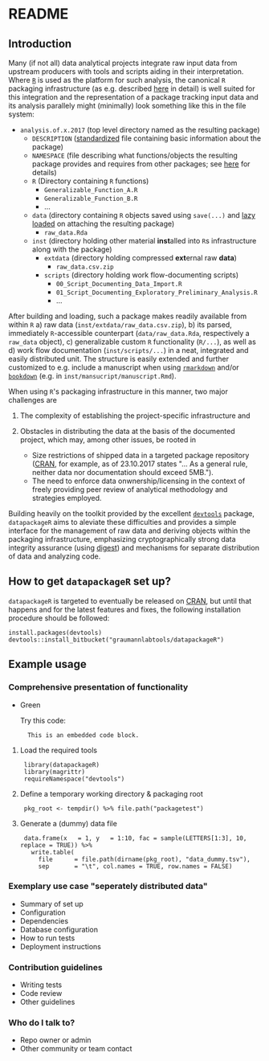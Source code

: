 # README
## Introduction
Many (if not all) data analytical projects integrate raw input data from
upstream producers with tools and scripts aiding in their interpretation.
Where [`R`](https://r-project.org) is used as the platform for such analysis,
the canonical `R` packaging infrastructure (as e.g. described
[here](https://cran.r-project.org/doc/manuals/r-release/R-exts.html) in
detail) is well suited for this integration and the representation of a
package tracking input data and its analysis parallely might
(minimally) look something like this in the file system:

- `analysis.of.x.2017` (top level directory named as the resulting package)
    - `DESCRIPTION` ([standardized](https://cran.r-project.org/doc/manuals/r-release/R-exts.html#The-DESCRIPTION-file)
	  file containing basic information about the package)
	- `NAMESPACE` (file describing what functions/objects the resulting package
	  provides and requires from other packages; see 
	  [here](https://cran.r-project.org/doc/manuals/r-release/R-exts.html#Package-namespaces) for details)
	- `R` (Directory containing `R` functions)
	    - `Generalizable_Function_A.R`
		- `Generalizable_Function_B.R`
		- ...
	- `data` (directory containing `R` objects saved using `save(...)` and
	  [lazy loaded](https://cran.r-project.org/doc/manuals/r-release/R-ints.html#Lazy-loading) on attaching the resulting package)
	    - `raw_data.Rda`
	- `inst` (directory holding other material **inst**alled into `R`s infrastructure
	  along with the package)
	    - `extdata` (directory holding compressed **ext**ernal raw **data**)
		    - `raw_data.csv.zip`
	    - `scripts` (directory holding work flow-documenting scripts)
		    - `00_Script_Documenting_Data_Import.R`
			- `01_Script_Documenting_Exploratory_Preliminary_Analysis.R`
			- ...

After building and loading, such a package makes readily available from within `R`
a) raw data (`inst/extdata/raw_data.csv.zip`), b) its parsed, immediately `R`-accessible
counterpart (`data/raw_data.Rda`, respectively a `raw_data` object),
c) generalizable custom `R` functionality (`R/...`), as well as d) work flow
documentation (`inst/scripts/...`) in a neat, integrated and easily
distributed unit. The structure is easily extended and further customized to
e.g. include a manuscript when using [`rmarkdown`](https://cran.r-project.org/web/packages/rmarkdown)
and/or [`bookdown`](https://cran.r-project.org/web/packages/bookdown)
(e.g. in `inst/mansucript/manuscript.Rmd`).

When using `R`'s packaging infrastructure in this manner, two major challenges are

1. The complexity of establishing the project-specific infrastructure and

2. Obstacles in distributing the data at the basis of the documented project, which
   may, among other issues, be rooted in
    - Size restrictions of shipped data in a targeted package repository
       ([CRAN](https://cran.r-project.org), for example, as of 23.10.2017 states "...
	   As a general rule, neither data nor documentation should exceed 5MB.").
    - The need to enforce data onwnership/licensing in the context of freely providing
       peer review of analytical methodology and strategies employed. 


Building heavily on the toolkit provided by the excellent
[`devtools`](https://cran.r-project.org/web/packages/devtools) package, `datapackageR`
aims to aleviate these difficulties and provides a simple interface for the management
of raw data and deriving objects within the packaging infrastructure, emphasizing
cryptographically strong data integrity assurance (using
[digest](https://cran.r-project.org/web/packages/digest)) and mechanisms for separate
distribution of data and analyzing code.

## How to get `datapackageR` set up?
`datapackageR` is targeted to eventually be released on [CRAN](https://cran.r-project.org),
but until that happens and for the latest features and fixes, the following installation
procedure should be followed:

    install.packages(devtools)
	devtools::install_bitbucket("graumannlabtools/datapackageR")

## Example usage
### Comprehensive presentation of functionality
* Green

    Try this code:

        This is an embedded code block.

1. Load the required tools

        library(datapackageR)
	    library(magrittr)
	    requireNamespace("devtools")
	
2. Define a temporary working directory & packaging root

        pkg_root <- tempdir() %>% file.path("packagetest")
	  
3. Generate a (dummy) data file

        data.frame(x   = 1, y   = 1:10, fac = sample(LETTERS[1:3], 10, replace = TRUE)) %>%
          write.table(
            file      = file.path(dirname(pkg_root), "data_dummy.tsv"),
	        sep       = "\t", col.names = TRUE, row.names = FALSE)
	  
### Exemplary use case "seperately distributed data"
* Summary of set up
* Configuration
* Dependencies
* Database configuration
* How to run tests
* Deployment instructions

### Contribution guidelines ###

* Writing tests
* Code review
* Other guidelines

### Who do I talk to? ###

* Repo owner or admin
* Other community or team contact